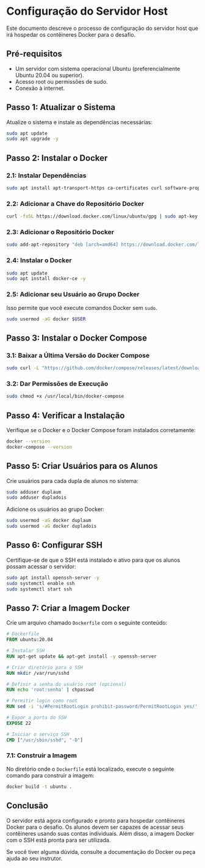 # Configuração do Servidor Host

Este documento descreve o processo de configuração do servidor host que irá hospedar os contêineres Docker para o desafio.

## Pré-requisitos

- Um servidor com sistema operacional Ubuntu (preferencialmente Ubuntu 20.04 ou superior).
- Acesso root ou permissões de sudo.
- Conexão à internet.

## Passo 1: Atualizar o Sistema

Atualize o sistema e instale as dependências necessárias:

```bash
sudo apt update
sudo apt upgrade -y
```

## Passo 2: Instalar o Docker

### 2.1: Instalar Dependências

```bash
sudo apt install apt-transport-https ca-certificates curl software-properties-common -y
```

### 2.2: Adicionar a Chave do Repositório Docker

```bash
curl -fsSL https://download.docker.com/linux/ubuntu/gpg | sudo apt-key add -
```

### 2.3: Adicionar o Repositório Docker

```bash
sudo add-apt-repository "deb [arch=amd64] https://download.docker.com/linux/ubuntu $(lsb_release -cs) stable"
```

### 2.4: Instalar o Docker

```bash
sudo apt update
sudo apt install docker-ce -y
```

### 2.5: Adicionar seu Usuário ao Grupo Docker

Isso permite que você execute comandos Docker sem `sudo`.

```bash
sudo usermod -aG docker $USER
```

## Passo 3: Instalar o Docker Compose

### 3.1: Baixar a Última Versão do Docker Compose

```bash
sudo curl -L "https://github.com/docker/compose/releases/latest/download/docker-compose-$(uname -s)-$(uname -m)" -o /usr/local/bin/docker-compose
```

### 3.2: Dar Permissões de Execução

```bash
sudo chmod +x /usr/local/bin/docker-compose
```

## Passo 4: Verificar a Instalação

Verifique se o Docker e o Docker Compose foram instalados corretamente:

```bash
docker --version
docker-compose --version
```

## Passo 5: Criar Usuários para os Alunos

Crie usuários para cada dupla de alunos no sistema:

```bash
sudo adduser duplaum
sudo adduser dupladois
```

Adicione os usuários ao grupo Docker:

```bash
sudo usermod -aG docker duplaum
sudo usermod -aG docker dupladois
```

## Passo 6: Configurar SSH

Certifique-se de que o SSH está instalado e ativo para que os alunos possam acessar o servidor:

```bash
sudo apt install openssh-server -y
sudo systemctl enable ssh
sudo systemctl start ssh
```

## Passo 7: Criar a Imagem Docker

Crie um arquivo chamado `Dockerfile` com o seguinte conteúdo:

```dockerfile
# Dockerfile
FROM ubuntu:20.04

# Instalar SSH
RUN apt-get update && apt-get install -y openssh-server

# Criar diretório para o SSH
RUN mkdir /var/run/sshd

# Definir a senha do usuário root (opcional)
RUN echo 'root:senha' | chpasswd

# Permitir login como root
RUN sed -i 's/#PermitRootLogin prohibit-password/PermitRootLogin yes/' /etc/ssh/sshd_config

# Expor a porta do SSH
EXPOSE 22

# Iniciar o serviço SSH
CMD ["/usr/sbin/sshd", "-D"]
```

### 7.1: Construir a Imagem

No diretório onde o `Dockerfile` está localizado, execute o seguinte comando para construir a imagem:

```bash
docker build -t ubuntu .
```

## Conclusão

O servidor está agora configurado e pronto para hospedar contêineres Docker para o desafio. Os alunos devem ser capazes de acessar seus contêineres usando suas contas individuais. Além disso, a imagem Docker com o SSH está pronta para ser utilizada.

Se você tiver alguma dúvida, consulte a documentação do Docker ou peça ajuda ao seu instrutor.